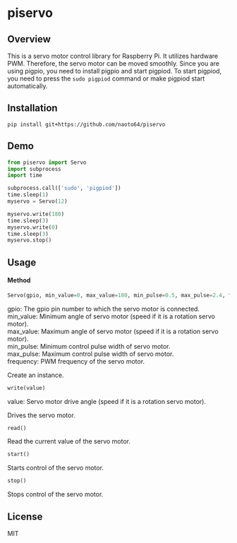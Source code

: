 # piservo

## Overview
This is a servo motor control library for Raspberry Pi.
It utilizes hardware PWM. Therefore, the servo motor can be moved smoothly. Since you are using pigpio, you need to install pigpio and start pigpiod. To start pigpiod, you need to press the ````sudo pigpiod```` command or make pigpiod start automatically.

## Installation
````pip install git+https://github.com/naoto64/piservo````

## Demo

````python:example.py
from piservo import Servo
import subprocess
import time

subprocess.call(['sudo', 'pigpiod'])
time.sleep(1)
myservo = Servo(12)

myservo.write(180)
time.sleep(3)
myservo.write(0)
time.sleep(3)
myservo.stop()
````

## Usage

#### Method

````python:example.py
Servo(gpio, min_value=0, max_value=180, min_pulse=0.5, max_pulse=2.4, frequency=50)
````
gpio: The gpio pin number to which the servo motor is connected.  
min_value: Minimum angle of servo motor (speed if it is a rotation servo motor).  
max_value: Maximum angle of servo motor (speed if it is a rotation servo motor).  
min_pulse: Minimum control pulse width of servo motor.  
max_pulse: Maximum control pulse width of servo motor.  
frequency: PWM frequency of the servo motor.  

Create an instance.  

````python:example.py
write(value)
````
value: Servo motor drive angle (speed if it is a rotation servo motor).  

Drives the servo motor.  

````python:example.py
read()
````
Read the current value of the servo motor.

````python:example.py
start()
````
Starts control of the servo motor.  

````python:example.py
stop()
````
Stops control of the servo motor.  

## License

MIT
